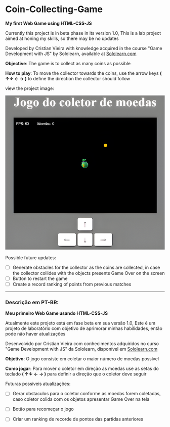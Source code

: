 # Coin-Collecting-Game
 **My first Web Game using HTML-CSS-JS**

Currently this project is in beta phase in its version 1.0,
This is a lab project aimed at honing my skills, so there may be no updates

Developed by Cristian Vieira with knowledge acquired in the course "Game Development with JS" by Sololearn, available at [Sololearn.com](https://www.sololearn.com) 

**Objective**: The game is to collect as many coins as possible

**How to play**: To move the collector towards the coins, use the arrow keys **( ↑↓ ← → )** to define the direction the collector should follow

view the project image:

<p align="center">
  <img src="./images/preview.png" alt="preview image">
</p>

Possible future  updates:
- [ ] Generate obstacles for the collector as the coins are collected, in case the collector collides with the objects presents Game Over on the screen
- [ ] Button to restart the game
- [ ] Create a record ranking of points from previous matches

---

### Descrição em PT-BR:

**Meu primeiro Web Game usando HTML-CSS-JS**

Atualmente este projeto está em fase beta em sua versão 1.0,
Este é um projeto de laboratório com objetivo de aprimorar minhas habilidades, então pode não haver atualizações

Desenvolvido por Cristian Vieira com conhecimentos adquiridos no curso "Game Development with JS" da Sololearn, disponível em [Sololearn.com](https://www.sololearn.com) 

**Objetivo**: O jogo consiste em coletar o maior número de moedas possível

**Como jogar**: Para mover o coletor em direção as moedas use as setas do teclado **( ↑↓ ← → )** para definir a direção que o coletor deve seguir

Futuras possiveis atualizações:
- [ ] Gerar obstaculos para o coletor conforme as moedas forem coletadas, caso coletor colida com os objetos apresentar Game Over na tela
- [ ] Botão para recomeçar o jogo
- [ ] Criar um ranking de recorde de pontos das partidas anteriores


